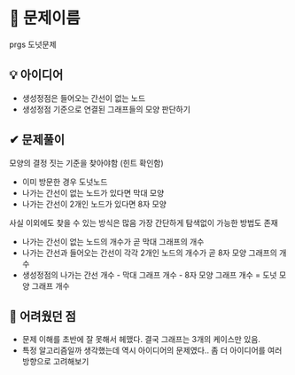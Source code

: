 # 🔎 문제이름

prgs 도넛문제

## 💡 아이디어

- 생성정점은 들어오는 간선이 없는 노드
- 생성정점 기준으로 연결된 그래프들의 모양 판단하기

## ✔ 문제풀이

모양의 결정 짓는 기준을 찾아야함 (힌트 확인함)

- 이미 방문한 경우 도넛노드
- 나가는 간선이 없는 노드가 있다면 막대 모양
- 나가는 간선이 2개인 노드가 있다면 8자 모양

사실 이외에도 찾을 수 있는 방식은 많음
가장 간단하게 탐색없이 가능한 방법도 존재

- 나가는 간선이 없는 노드의 개수가 곧 막대 그래프의 개수
- 나가는 간선과 들어오는 간선이 각각 2개인 노드의 개수가 곧 8자 모양 그래프의 개수
- 생성정점의 나가는 간선 개수 - 막대 그래프 개수 - 8자 모양 그래프 개수 = 도넛 모양 그래프 개수

## 🤕 어려웠던 점

- 문제 이해를 초반에 잘 못해서 헤맸다. 결국 그래프는 3개의 케이스만 있음.
- 특정 알고리즘일까 생각했는데 역시 아이디어의 문제였다.. 좀 더 아이디어를 여러 방향으로 고려해보기
